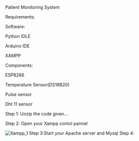 Patient Monitoring System

Requirements:

  Software:

  Python IDLE

  Arduino IDE

  XAMPP

Components:

  ESP8266

  Temperature Sensor(DS18B20)

  Pulse sensor

  Dht 11 sensor

Step 1: Unzip the code given...

Step 2: Open your Xampp contol pannel


![Xampp_1](https://github.com/SamuvelRaja-S/Patient_Monitoring_System/assets/160443800/a14636a4-feae-486f-8145-d106cbec0ec2)
Step 3:Start your Apache server and Mysql
Step 4:
